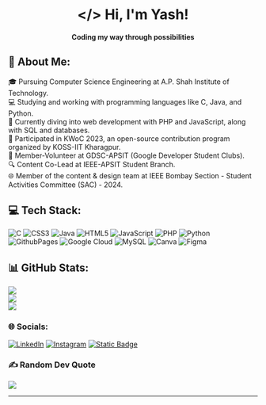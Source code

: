 <h1 align="center"> &lt;/&gt; Hi, I'm Yash!</h1>
<h4 align="center">Coding my way through possibilities</h4>

## 💫 About Me:
🎓 Pursuing Computer Science Engineering at A.P. Shah Institute of Technology.<br>💻 Studying and working with programming languages like C, Java, and Python.<br>🌱 Currently diving into web development with PHP and JavaScript, along with SQL and databases.<br>🌟 Participated in KWoC 2023, an open-source contribution program organized by KOSS-IIT Kharagpur.<br>🚀 Member-Volunteer at GDSC-APSIT (Google Developer Student Clubs). <br>🔍 Content Co-Lead at IEEE-APSIT Student Branch. <br>🌐 Member of the content & design team at IEEE Bombay Section - Student Activities Committee (SAC) - 2024.

## 💻 Tech Stack:
![C](https://img.shields.io/badge/c-%2300599C.svg?style=for-the-badge&logo=c&logoColor=white) ![CSS3](https://img.shields.io/badge/css3-%231572B6.svg?style=for-the-badge&logo=css3&logoColor=white) ![Java](https://img.shields.io/badge/java-%23ED8B00.svg?style=for-the-badge&logo=openjdk&logoColor=white) ![HTML5](https://img.shields.io/badge/html5-%23E34F26.svg?style=for-the-badge&logo=html5&logoColor=white) ![JavaScript](https://img.shields.io/badge/javascript-%23323330.svg?style=for-the-badge&logo=javascript&logoColor=%23F7DF1E) ![PHP](https://img.shields.io/badge/php-%23777BB4.svg?style=for-the-badge&logo=php&logoColor=white) ![Python](https://img.shields.io/badge/python-3670A0?style=for-the-badge&logo=python&logoColor=ffdd54) ![GithubPages](https://img.shields.io/badge/github%20pages-121013?style=for-the-badge&logo=github&logoColor=white) ![Google Cloud](https://img.shields.io/badge/GoogleCloud-%234285F4.svg?style=for-the-badge&logo=google-cloud&logoColor=white) ![MySQL](https://img.shields.io/badge/mysql-%2300000f.svg?style=for-the-badge&logo=mysql&logoColor=white) ![Canva](https://img.shields.io/badge/Canva-%2300C4CC.svg?style=for-the-badge&logo=Canva&logoColor=white) ![Figma](https://img.shields.io/badge/figma-%23F24E1E.svg?style=for-the-badge&logo=figma&logoColor=white)

## 📊 GitHub Stats:
![](https://github-readme-stats.vercel.app/api?username=agrawal-yash&theme=radical&hide_border=true&include_all_commits=false&count_private=false)<br/>
![](https://github-readme-streak-stats.herokuapp.com/?user=agrawal-yash&theme=radical&hide_border=true)<br/>
![](https://github-readme-stats.vercel.app/api/top-langs/?username=agrawal-yash&theme=radical&hide_border=true&include_all_commits=false&count_private=false&layout=compact)

### 🌐 Socials:
 [![LinkedIn](https://img.shields.io/badge/LinkedIn-%230077B5.svg?logo=linkedin&logoColor=white)](https://linkedin.com/in/yash-agrawal04) 
 [![Instagram](https://img.shields.io/badge/Instagram-%23E4405F.svg?logo=Instagram&logoColor=white)](https://instagram.com/whattheyash)
 [![Static Badge](https://img.shields.io/badge/Mail-%23bfbfbf.svg?logo=gmail)](mailto:agrawal.yash.g@gmail.com)


### ✍️ Random Dev Quote
![](https://quotes-github-readme.vercel.app/api?type=vertical&theme=radical)

---
